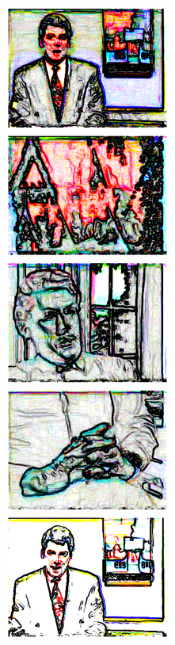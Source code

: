 ![](/art/2018-03-28/out-2018-03-28-21-55-36-689.png?raw=true)

![](/art/2018-03-28/out-2018-03-28-21-55-56-337.png?raw=true)

![](/art/2018-03-28/out-2018-03-28-21-57-38-281.png?raw=true)

![](/art/2018-03-28/out-2018-03-28-21-57-41-767.png?raw=true)

![](/art/2018-03-28/out-2018-03-28-22-04-59-111.png?raw=true)

